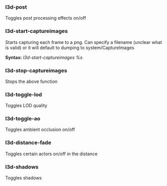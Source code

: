 ### l3d-post
Toggles post processing effects on/off

### l3d-start-captureimages
Starts capturing each frame to a png. Can specify a filename (unclear what is valid) or it will default to dumping to system/CaptureImages

**Syntax:** *l3d-start-captureimages %s*

### l3d-stop-captureimages
Stops the above function

### l3d-toggle-lod
Toggles LOD quality

### l3d-toggle-ao
Toggles ambient occlusion on/off

### l3d-distance-fade
Toggles certain actors on/off in the distance

### l3d-shadows
Toggles shadows

